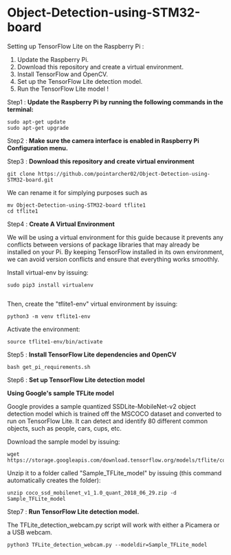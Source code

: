 # Object-Detection-using-STM32-board

Setting up TensorFlow Lite on the Raspberry Pi :

1. Update the Raspberry Pi.
2. Download this repository and create a virtual environment.
3. Install TensorFlow and OpenCV.
4. Set up the TensorFlow Lite detection model.
5. Run the TensorFlow Lite model !

Step1 : **Update the Raspberry Pi by running the following commands in the terminal:**

```
sudo apt-get update
sudo apt-get upgrade
```

Step2 : **Make sure the camera interface is enabled in Raspberry Pi Configuration menu.**

Step3 : **Download this repository and create virtual environment**

```
git clone https://github.com/pointarcher02/Object-Detection-using-STM32-board.git

```

We can rename it for simplying purposes such as

```
mv Object-Detection-using-STM32-board tflite1
cd tflite1

```

Step4 :  **Create A Virtual Environment**

We will be using a virtual environment for this guide because it prevents any conflicts between versions of package libraries that may already be installed on your Pi. By keeping TensorFlow installed in its own environment, we can avoid version conflicts and ensure that everything works smoothly.

Install virtual-env by issuing:

```
sudo pip3 install virtualenv


```

Then, create the "tflite1-env" virtual environment by issuing:

```
python3 -m venv tflite1-env

```

Activate the environment:

```
source tflite1-env/bin/activate

```

Step5 :  **Install TensorFlow Lite dependencies and OpenCV**

```
bash get_pi_requirements.sh

```

Step6 : **Set up TensorFlow Lite detection model**

**Using Google's sample TFLite model**

Google provides a sample quantized SSDLite-MobileNet-v2 object detection model which is trained off the MSCOCO dataset and converted to run on TensorFlow Lite. It can detect and identify 80 different common objects, such as people, cars, cups, etc.

Download the sample model by issuing:

```
wget https://storage.googleapis.com/download.tensorflow.org/models/tflite/coco_ssd_mobilenet_v1_1.0_quant_2018_06_29.zip

```

Unzip it to a folder called "Sample_TFLite_model" by issuing (this command automatically creates the folder):

```
unzip coco_ssd_mobilenet_v1_1.0_quant_2018_06_29.zip -d Sample_TFLite_model

```

Step7 : **Run TensorFlow Lite detection model.**

The TFLite_detection_webcam.py script will work with either a Picamera or a USB webcam.

```
python3 TFLite_detection_webcam.py --modeldir=Sample_TFLite_model

```
